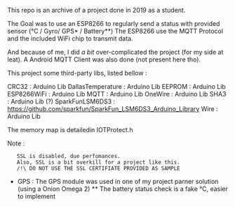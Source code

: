 This repo is an archive of a project done in 2019 as a student.

The Goal was to use an ESP8266 to regularly send a status with provided sensor (°C / Gyro/ GPS* / Battery**)
The ESP8266 use the MQTT Protocol and the included WiFi chip to transmit data.

And because of me, I did *a bit* over-complicated the project (for my side at leat).
A Android MQTT Client was also done (not present here tho).

This project some third-party libs, listed bellow :

CRC32                 : Arduino Lib
DallasTemperature     : Arduino Lib
EEPROM                : Arduino Lib
ESP8266WiFi           : Arduino Lib
MQTT                  : Arduino Lib
OneWire               : Arduino Lib
SHA3                  : Arduino Lib (?)
SparkFunLSM6DS3       : https://github.com/sparkfun/SparkFun_LSM6DS3_Arduino_Library
Wire                  : Arduino Lib 


The memory map is detailedin IOTProtect.h

Note : 

       SSL is disabled, due perfomances.
       Also, SSL is a bit overkill for a project like this.
       /!\ DO NOT USE THE SSL CERTIFIATE PROVIDED AS SAMPLE

*   GPS : The GPS module was used in one of my project parner solution (using a Onion Omega 2)
**  The battery status check is a fake °C, easier to implement
